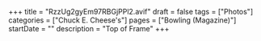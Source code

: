 +++
title = "RzzUg2gyEm97RBGjPPl2.avif"
draft = false
tags = ["Photos"]
categories = ["Chuck E. Cheese's"]
pages = ["Bowling (Magazine)"]
startDate = ""
description = "Top of Frame"
+++
